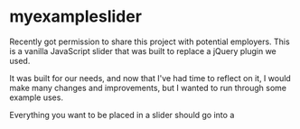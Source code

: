 # myexampleslider
Recently got permission to share this project with potential employers. This is a vanilla JavaScript slider that was built to replace a jQuery plugin we used. 

It was built for our needs, and now that I've had time to reflect on it, I would make many changes and improvements, but I wanted to run through some example uses. 

Everything you want to be placed in a slider should go into a <template> tag. Each template tag with the class 'tnt-slider-template' is then constructed into a working slider. 
  
template class="tnt-slider-template"
img src="../" alt=".."/
img src="../" alt=".."/
/template
  
As I developed this slider, I used data attributes to control what it did. 

Examples: 
data-arrows: true | false
This could have been handled without the attribute honestly, just based on the count of the items in the slider. Some instances where it was useful was when we wanted autoplay options (ew) and no control. 

data-columns: integer
I used this to change it from a slider that only contained one item, to multiple items on screen. 

This slider was a constantly changing project. Now that I've had time away from it, I would welcome you to contact me so I can explain just what I would love to do with it. In the mean time, I'm developing a new one from scratch based off my first vanilla JavaScript slider!
